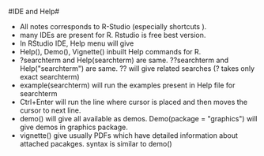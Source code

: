 #IDE and Help#
* All notes corresponds to R-Studio (especially shortcuts ).
* many IDEs are present for R. Rstudio is free best version.
* In RStudio IDE, Help menu will give 
* Help(), Demo(), Vignette() inbuilt Help commands for R.
* ?searchterm and Help(searchterm) are same. ??searchterm and Help("searchterm") are same. ?? will give related searches (? takes only exact searchterm)
* example(searchterm) will run the examples present in Help file for searchterm
* Ctrl+Enter will run the line where cursor is placed and then moves the cursor to next line.
* demo() will give all available as demos. Demo(package = "graphics") will give demos in graphics package.
* vignette() give usually PDFs which have detailed information about attached pacakges. syntax is similar to demo()


